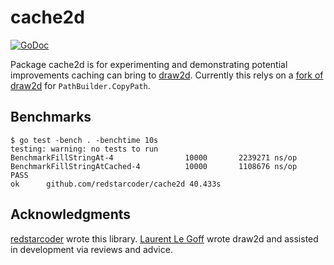 cache2d
======
[![GoDoc](https://godoc.org/github.com/redstarcoder/cache2d?status.svg)](https://godoc.org/github.com/redstarcoder/cache2d)

Package cache2d is for experimenting and demonstrating potential improvements caching can bring to [draw2d](https://github.com/llgcode/draw2d). Currently this relys on a [fork of draw2d](https://github.com/redstarcoder/draw2d) for `PathBuilder.CopyPath`.

Benchmarks
---------------

```
$ go test -bench . -benchtime 10s
testing: warning: no tests to run
BenchmarkFillStringAt-4         	   10000	   2239271 ns/op
BenchmarkFillStringAtCached-4   	   10000	   1108676 ns/op
PASS
ok  	github.com/redstarcoder/cache2d	40.433s
```

Acknowledgments
---------------

[redstarcoder](https://github.com/redstarcoder) wrote this library.
[Laurent Le Goff](https://github.com/llgcode) wrote draw2d and assisted in development via reviews and advice.

